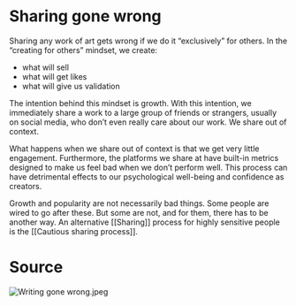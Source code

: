 # Sharing gone wrong

Sharing any work of art gets wrong if we do it “exclusively” for others. In the “creating for others” mindset, we create:

- what will sell
- what will get likes
- what will give us validation

The intention behind this mindset is growth. With this intention, we immediately share a work to a large group of friends or strangers, usually on social media, who don’t even really care about our work. We share out of context.

What happens when we share out of context is that we get very little engagement. Furthermore, the platforms we share at have built-in metrics designed to make us feel bad when we don’t perform well. This process can have detrimental effects to our psychological well-being and confidence as creators.

Growth and popularity are not necessarily bad things. Some people are wired to go after these. But some are not, and for them, there has to be another way. An alternative [[Sharing]] process for highly sensitive people is the [[Cautious sharing process]].

# Source

![Writing gone wrong.jpeg](https://res.craft.do/user/full/63534923-d6b9-bddc-93d1-c854ccf112a8/doc/5D2FB3C7-52F5-4FAB-952F-FFD2C16218AF/D6780CF1-A55F-439B-BA41-6F6637E563DA_2/Writing%20gone%20wrong.jpeg)


